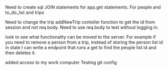 Need to create sql JOIN statements for app.get statements. For people and to_do_list and trips

Need to change the trip addNewTrip contoller function to get the id from session and not req.body. Need to use req.body to test without logging in.

look to see what functionality can be moved to the server. For example if you need to remove a person from a trip, instead of storing the person list id in state I can write a endpoint that runs a get to find the people list id and then deletes it.

added access to my work computer
Testing git config
